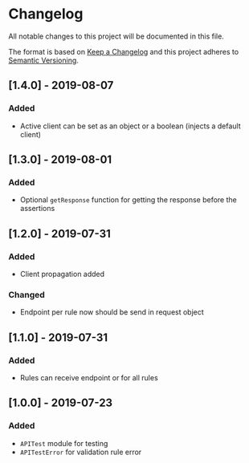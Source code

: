 # Changelog

All notable changes to this project will be documented in this file.

The format is based on [Keep a Changelog](http://keepachangelog.com/en/1.0.0/)
and this project adheres to [Semantic Versioning](http://semver.org/spec/v2.0.0.html).

## [1.4.0] - 2019-08-07
### Added
- Active client can be set as an object or a boolean (injects a default client)

## [1.3.0] - 2019-08-01
### Added
- Optional `getResponse` function for getting the response before the assertions

## [1.2.0] - 2019-07-31
### Added
- Client propagation added

### Changed
- Endpoint per rule now should be send in request object

## [1.1.0] - 2019-07-31
### Added
- Rules can receive endpoint or for all rules

## [1.0.0] - 2019-07-23
### Added
- `APITest` module for testing
- `APITestError` for validation rule error
